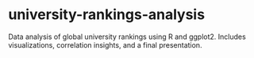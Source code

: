 # university-rankings-analysis
Data analysis of global university rankings using R and ggplot2. Includes visualizations, correlation insights, and a final presentation.
